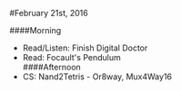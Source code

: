 #February 21st, 2016  

####Morning  
*  Read/Listen: Finish Digital Doctor  
*  Read: Focault's Pendulum   
####Afternoon  
*  CS: Nand2Tetris - Or8way, Mux4Way16  
 

